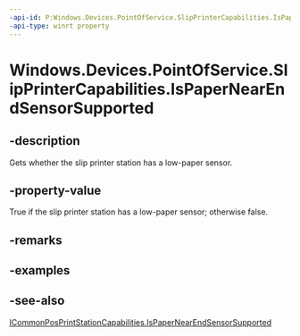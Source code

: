 ----api-id: P:Windows.Devices.PointOfService.SlipPrinterCapabilities.IsPaperNearEndSensorSupported
-api-type: winrt property
---<!-- Property syntaxpublic bool IsPaperNearEndSensorSupported { get; }--># Windows.Devices.PointOfService.SlipPrinterCapabilities.IsPaperNearEndSensorSupported## -descriptionGets whether the slip printer station has a low-paper sensor.## -property-valueTrue if the slip printer station has a low-paper sensor; otherwise false.## -remarks## -examples## -see-also[ICommonPosPrintStationCapabilities.IsPaperNearEndSensorSupported](icommonposprintstationcapabilities_ispapernearendsensorsupported.md)